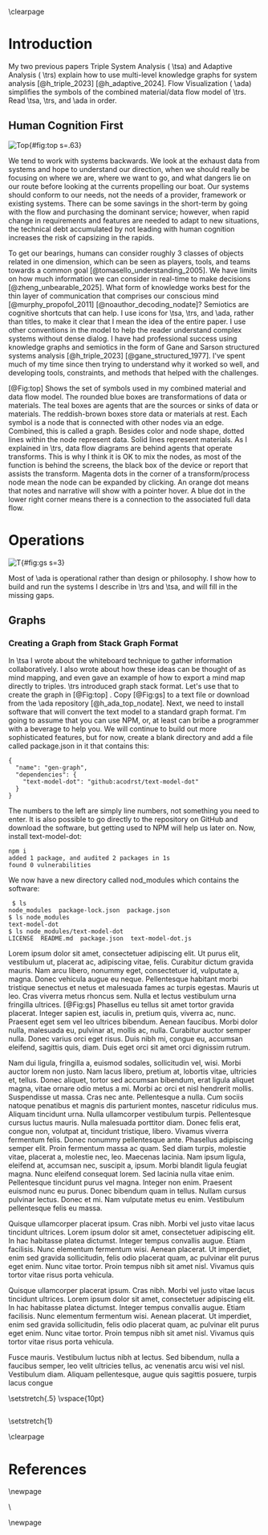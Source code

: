 \clearpage

# Introduction

My two previous papers Triple System Analysis ( \tsa) and Adaptive Analysis ( \trs) explain how to use multi-level knowledge graphs for system analysis [@h_triple_2023] [@h_adaptive_2024].  Flow Visualization ( \ada) simplifies the symbols of the combined material/data flow model of \trs.  Read \tsa, \trs, and  \ada in order.

## Human Cognition First

![Top](images/Top.svg){#fig:top s=.63}

We tend to work with systems backwards.  We look at the exhaust data from systems and hope to understand our direction, when we should really be focusing on where we are, where we want to go, and what dangers lie on our route before looking at the currents propelling our boat. Our systems should conform to our needs, not the needs of a provider, framework or existing systems.  There can be some savings in the short-term by going with the flow and purchasing the dominant service; however, when rapid change in requirements and features are needed to adapt to new situations, the technical debt accumulated by not leading with human cognition increases the risk of capsizing in the rapids. 

To get our bearings, humans can consider roughly 3 classes of objects related in one dimension, which can be seen as players, tools, and teams towards a common goal [@tomasello_understanding_2005].  We have limits on how much information we can consider in real-time to make decisions [@zheng_unbearable_2025].  What form of knowledge works best for the thin layer of communication that comprises our conscious mind [@murphy_propofol_2011] [@noauthor_decoding_nodate]?  Semiotics are cognitive shortcuts that can help.  I use icons for \tsa, \trs, and \ada, rather than titles, to make it clear that I mean the idea of the entire paper.   I use other conventions in the model to help the reader understand complex systems without dense dialog.  I have had professional success using knowledge graphs and semiotics in the form of Gane and Sarson structured systems analysis [@h_triple_2023] [@gane_structured_1977].  I've spent much of my time since then trying to understand why it worked so well, and developing tools, constraints, and methods that helped with the challenges. 

[@Fig:top] Shows the set of symbols used in my combined material and data flow model. The rounded blue boxes are transformations of data or materials.  The teal boxes are agents that are the sources or sinks of data or materials.  The reddish-brown boxes store data or materials at rest.  Each symbol is a node that is connected with other nodes via an edge.  Combined, this is called a graph.  Besides color and node shape, dotted lines within the node represent data.  Solid lines represent materials.  As I explained in \trs, data flow diagrams are behind agents that operate transforms.  This is why I think it is OK to mix the nodes, as most of the function is behind the screens, the black box of the device or report that assists the transform. Magenta dots in the corner of a transform/process node mean the node can be expanded by clicking.  An orange dot means that notes and narrative will show with a pointer hover.  A blue dot in the lower right corner means there is a connection to the associated full data flow.

# Operations

![T](images/toptext.svg){#fig:gs s=3}

Most of \ada is operational rather than design or philosophy.   I show how to build and run the systems I describe in \trs and \tsa, and will fill in the missing gaps.

## Graphs

### Creating a Graph from Stack Graph Format

In \tsa I wrote about the whiteboard technique to gather information collaboratively.  I also wrote about how these ideas can be thought of as mind mapping, and even gave an example of how to export a mind map directly to triples.  \trs introduced graph stack format.  Let's use that to create the graph in [@Fig:top] . Copy  [@Fig:gs] to a text file or download from the \ada repository [@h_ada_top_nodate].  Next, we need to install software that will convert the text model to a standard graph format.  I'm going to assume that you can use NPM, or, at least can bribe a programmer with a beverage to help you.  We will continue to build out more sophisticated features, but for now, create a blank directory and add a file called package.json in it that contains this:

```{#lst:npm_start .json .numberLines}
{
  "name": "gen-graph",
  "dependencies": {
    "text-model-dot": "github:acodrst/text-model-dot"
  }
}
```
 The numbers to the left are simply line numbers, not something you need to enter.  It is also possible to go directly to the repository on GitHub and download the software, but getting used to NPM will help us later on.  Now, install text-model-dot:
 
``` {#lst:install_text_model .text .numberLines}
npm i
added 1 package, and audited 2 packages in 1s
found 0 vulnerabilities
```
We now have a new directory called nod_modules which contains the software:

``` {#lst:list_software .text .numberLines}
 $ ls
node_modules  package-lock.json  package.json
$ ls node_modules
text-model-dot
$ ls node_modules/text-model-dot
LICENSE  README.md  package.json  text-model-dot.js
```

Lorem ipsum dolor sit amet, consectetuer adipiscing elit. Ut purus elit, vestibulum
ut, placerat ac, adipiscing vitae, felis. Curabitur dictum gravida mauris. Nam
arcu libero, nonummy eget, consectetuer id, vulputate a, magna. Donec vehicula
augue eu neque. Pellentesque habitant morbi tristique senectus et netus et
malesuada fames ac turpis egestas. Mauris ut leo. Cras viverra metus rhoncus
sem. Nulla et lectus vestibulum urna fringilla ultrices. [@Fig:gs]  Phasellus eu tellus sit
amet tortor gravida placerat. Integer sapien est, iaculis in, pretium quis, viverra
ac, nunc. Praesent eget sem vel leo ultrices bibendum. Aenean faucibus. Morbi
dolor nulla, malesuada eu, pulvinar at, mollis ac, nulla. Curabitur auctor semper
nulla. Donec varius orci eget risus. Duis nibh mi, congue eu, accumsan eleifend,
sagittis quis, diam. Duis eget orci sit amet orci dignissim rutrum.

Nam dui ligula, fringilla a, euismod sodales, sollicitudin vel, wisi. Morbi auctor
lorem non justo. Nam lacus libero, pretium at, lobortis vitae, ultricies et, tellus.
Donec aliquet, tortor sed accumsan bibendum, erat ligula aliquet magna, vitae
ornare odio metus a mi. Morbi ac orci et nisl hendrerit mollis. Suspendisse ut
massa. Cras nec ante. Pellentesque a nulla. Cum sociis natoque penatibus
et magnis dis parturient montes, nascetur ridiculus mus. Aliquam tincidunt urna.
Nulla ullamcorper vestibulum turpis. Pellentesque cursus luctus mauris.
Nulla malesuada porttitor diam. Donec felis erat, congue non, volutpat at,
tincidunt tristique, libero. Vivamus viverra fermentum felis. Donec nonummy
pellentesque ante. Phasellus adipiscing semper elit. Proin fermentum massa ac
quam. Sed diam turpis, molestie vitae, placerat a, molestie nec, leo. Maecenas
lacinia. Nam ipsum ligula, eleifend at, accumsan nec, suscipit a, ipsum. Morbi
blandit ligula feugiat magna. Nunc eleifend consequat lorem. Sed lacinia nulla
vitae enim. Pellentesque tincidunt purus vel magna. Integer non enim. Praesent
euismod nunc eu purus. Donec bibendum quam in tellus. Nullam cursus pulvinar
lectus. Donec et mi. Nam vulputate metus eu enim. Vestibulum pellentesque
felis eu massa.

Quisque ullamcorper placerat ipsum. Cras nibh. Morbi vel justo vitae lacus
tincidunt ultrices. Lorem ipsum dolor sit amet, consectetuer adipiscing elit. In
hac habitasse platea dictumst. Integer tempus convallis augue. Etiam facilisis.
Nunc elementum fermentum wisi. Aenean placerat. Ut imperdiet, enim sed
gravida sollicitudin, felis odio placerat quam, ac pulvinar elit purus eget enim.
Nunc vitae tortor. Proin tempus nibh sit amet nisl. Vivamus quis tortor vitae
risus porta vehicula.

Quisque ullamcorper placerat ipsum. Cras nibh. Morbi vel justo vitae lacus
tincidunt ultrices. Lorem ipsum dolor sit amet, consectetuer adipiscing elit. In
hac habitasse platea dictumst. Integer tempus convallis augue. Etiam facilisis.
Nunc elementum fermentum wisi. Aenean placerat. Ut imperdiet, enim sed
gravida sollicitudin, felis odio placerat quam, ac pulvinar elit purus eget enim.
Nunc vitae tortor. Proin tempus nibh sit amet nisl. Vivamus quis tortor vitae
risus porta vehicula.

Fusce mauris. Vestibulum luctus nibh at lectus. Sed bibendum, nulla a faucibus
semper, leo velit ultricies tellus, ac venenatis arcu wisi vel nisl. Vestibulum
diam. Aliquam pellentesque, augue quis sagittis posuere, turpis lacus congue
 
\setstretch{.5}
\vspace{10pt}
```{#lst:mod .javascript .numberLines}

``` 
\setstretch{1}

\clearpage

# References

<div id="refs"></div>

\newpage

\

\newpage